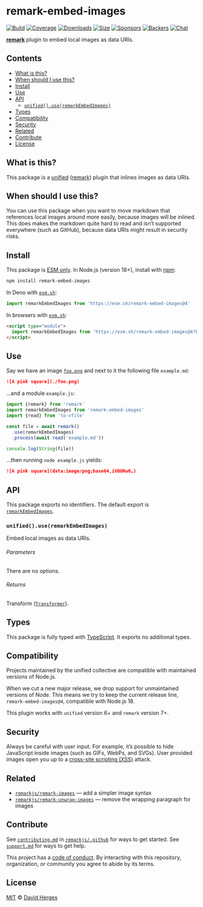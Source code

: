 # remark-embed-images

[![Build][build-badge]][build]
[![Coverage][coverage-badge]][coverage]
[![Downloads][downloads-badge]][downloads]
[![Size][size-badge]][size]
[![Sponsors][sponsors-badge]][collective]
[![Backers][backers-badge]][collective]
[![Chat][chat-badge]][chat]

**[remark][]** plugin to embed local images as data URIs.

## Contents

* [What is this?](#what-is-this)
* [When should I use this?](#when-should-i-use-this)
* [Install](#install)
* [Use](#use)
* [API](#api)
  * [`unified().use(remarkEmbedImages)`](#unifieduseremarkembedimages)
* [Types](#types)
* [Compatibility](#compatibility)
* [Security](#security)
* [Related](#related)
* [Contribute](#contribute)
* [License](#license)

## What is this?

This package is a [unified][] ([remark][]) plugin that inlines images as data
URIs.

## When should I use this?

You can use this package when you want to move markdown that references local
images around more easily, because images will be inlined.
This does makes the markdown quite hard to read and isn’t supported everywhere
(such as GitHub), because data URIs might result in security risks.

## Install

This package is [ESM only][esm].
In Node.js (version 18+), install with [npm][]:

```sh
npm install remark-embed-images
```

In Deno with [`esm.sh`][esmsh]:

```js
import remarkEmbedImages from 'https://esm.sh/remark-embed-images@4'
```

In browsers with [`esm.sh`][esmsh]:

```html
<script type="module">
  import remarkEmbedImages from 'https://esm.sh/remark-embed-images@4?bundle'
</script>
```

## Use

Say we have an image [`foo.png`][file-foo-png] and next to it the following
file `example.md`:

```markdown
![A pink square](./foo.png)
```

…and a module `example.js`:

```js
import {remark} from 'remark'
import remarkEmbedImages from 'remark-embed-images'
import {read} from 'to-vfile'

const file = await remark()
  .use(remarkEmbedImages)
  .process(await read('example.md'))

console.log(String(file))
```

…then running `node example.js` yields:

```markdown
![A pink square](data:image/png;base64,iVBORw0…)
```

## API

This package exports no identifiers.
The default export is [`remarkEmbedImages`][api-remark-embed-images].

### `unified().use(remarkEmbedImages)`

Embed local images as data URIs.

###### Parameters

There are no options.

###### Returns

Transform ([`Transformer`][unified-transformer]).

## Types

This package is fully typed with [TypeScript][].
It exports no additional types.

## Compatibility

Projects maintained by the unified collective are compatible with maintained
versions of Node.js.

When we cut a new major release, we drop support for unmaintained versions of
Node.
This means we try to keep the current release line, `remark-embed-images@4`,
compatible with Node.js 18.

This plugin works with `unified` version 6+ and `remark` version 7+.

## Security

Always be careful with user input.
For example, it’s possible to hide JavaScript inside images (such as GIFs,
WebPs, and SVGs).
User provided images open you up to a [cross-site scripting (XSS)][wiki-xss]
attack.

## Related

* [`remarkjs/remark-images`](https://github.com/remarkjs/remark-images)
  — add a simpler image syntax
* [`remarkjs/remark-unwrap-images`](https://github.com/remarkjs/remark-unwrap-images)
  — remove the wrapping paragraph for images

## Contribute

See [`contributing.md`][contributing] in [`remarkjs/.github`][health] for ways
to get started.
See [`support.md`][support] for ways to get help.

This project has a [code of conduct][coc].
By interacting with this repository, organization, or community you agree to
abide by its terms.

## License

[MIT][license] © [David Herges][author]

<!-- Definitions -->

[build-badge]: https://github.com/remarkjs/remark-embed-images/workflows/main/badge.svg

[build]: https://github.com/remarkjs/remark-embed-images/actions

[coverage-badge]: https://img.shields.io/codecov/c/github/remarkjs/remark-embed-images.svg

[coverage]: https://codecov.io/github/remarkjs/remark-embed-images

[downloads-badge]: https://img.shields.io/npm/dm/remark-embed-images.svg

[downloads]: https://www.npmjs.com/package/remark-embed-images

[size-badge]: https://img.shields.io/bundlejs/size/remark-embed-images

[size]: https://bundlejs.com/?q=remark-embed-images

[sponsors-badge]: https://opencollective.com/unified/sponsors/badge.svg

[backers-badge]: https://opencollective.com/unified/backers/badge.svg

[collective]: https://opencollective.com/unified

[chat-badge]: https://img.shields.io/badge/chat-discussions-success.svg

[chat]: https://github.com/remarkjs/remark/discussions

[npm]: https://docs.npmjs.com/cli/install

[esm]: https://gist.github.com/sindresorhus/a39789f98801d908bbc7ff3ecc99d99c

[esmsh]: https://esm.sh

[health]: https://github.com/remarkjs/.github

[contributing]: https://github.com/remarkjs/.github/blob/main/contributing.md

[support]: https://github.com/remarkjs/.github/blob/main/support.md

[coc]: https://github.com/remarkjs/.github/blob/main/code-of-conduct.md

[license]: license

[author]: https://spektrakel.de

[remark]: https://github.com/remarkjs/remark

[typescript]: https://www.typescriptlang.org

[unified]: https://github.com/unifiedjs/unified

[unified-transformer]: https://github.com/unifiedjs/unified#transformer

[wiki-xss]: https://en.wikipedia.org/wiki/Cross-site_scripting

[file-foo-png]: test/fixtures/foo/foo.png

[api-remark-embed-images]: #unifieduseremarkembedimages
